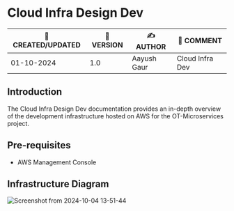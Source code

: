 # Cloud Infra Design Dev

| 📅 CREATED/UPDATED | 📌 VERSION | ✍️ AUTHOR    | 📝 COMMENT                     |
|--------------------|------------|--------------|--------------------------------|
| 01-10-2024         | 1.0       | Aayush Gaur  |    Cloud Infra  Dev            |

## Introduction
The Cloud Infra Design Dev documentation provides an in-depth overview of the development infrastructure hosted on AWS for the OT-Microservices project. 

## Pre-requisites
- AWS Management Console

## Infrastructure Diagram

![Screenshot from 2024-10-04 13-51-44](https://github.com/user-attachments/assets/f826b039-ad3d-4f5a-85ce-f8d5d5c45ead)


